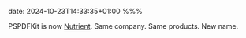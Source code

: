 date: 2024-10-23T14:33:35+01:00
%%%

PSPDFKit is now [Nutrient](https://www.nutrient.io/). Same company. Same products. New name.
